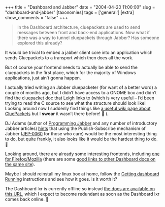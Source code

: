 +++
title = "Dashboard and Jabber"
date = "2004-04-20 11:00:00"
slug = "dashboard-and-jabber"
[taxonomies]
tags = ['general']
[extra]
show_comments = "false"
+++

> In the Dashboard architecture, cluepackets are used to send messages between front and back-end applications. Now what if there was a way to tunnel cluepackets through Jabber? Has someone explored this already?

It would be trivial to embed a jabber client core into an application which sends Cluepackets to a transport which then does all the work.

But of course your frontend needs to actually be able to send the cluepackets in the first place, which for the majority of Windows applications, just ain’t gonna happen.

I actually tried writing an Jabber cluepacketer (for want of a better word) a couple of months ago, but I didn’t have access to a GNOME box and didn’t find [the cluepacket doc that Leigh links to](http://anoncvs.gnome.gr.jp/viewcvs.cgi/dashboard/doc/cluepacket.txt?view=markup) (which is very useful – I’d been trying to read the C source to see what the structure should look like! Looking around now I suddenly find things like [a useful wiki page about CluePackets](http://www.pipetree.com/space/CluePacket) but I **swear** it wasn’t there before! 🙂 ).

DJ Adams (author of [Programming Jabber](http://www.oreilly.com/catalog/jabber/) and any number of introductory Jabber articles) [hints](http://www.pipetree.com/qmacro/2003/07/11#dashboard) that using the Publish-Subscribe mechanism of Jabber ([JEP-0060](http://www.jabber.org/jeps/jep-0060.html) for those who care) would be the most interesting thing to do, but quite frankly, it also looks like it would be the hardest thing to do. 🙂

Looking around, there are already some interesting frontends, including [one for Firefox/Mozilla](http://6v8.gamboni.org/article.php?id_article=13) (there are some [good links to other Dashboard docs on the same site](http://6v8.gamboni.org/rubrique.php?id_rubrique=4)).

Maybe I should reinstall my linux box at home, follow the [Getting dashboard Running](http://www.pipetree.com/space/GettingStartedWithDashboard) instructions and see how it goes. Is it worth it?

<ins datetime="2004-04-20T12:09:31Z"></ins>

The Dashboard lxr is currently offline so instead [the docs are available on this URL](http://cvs.gnome.org/viewcvs/dashboard/doc/), which I expect to become redundant as soon as the Dashboard lxr comes back online. 🙂

